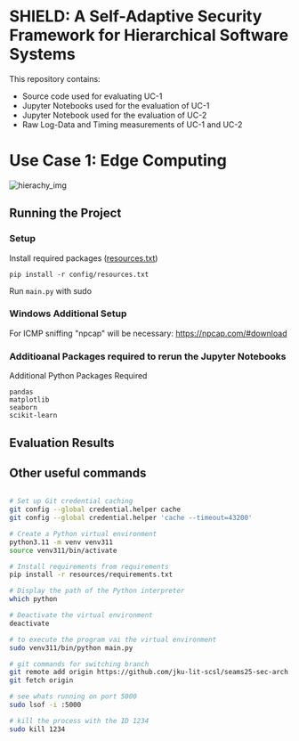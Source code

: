 # SHIELD: A Self-Adaptive Security Framework for Hierarchical Software Systems

This repository contains:
- Source code used for evaluating UC-1
- Jupyter Notebooks used for the evaluation of UC-1
- Jupyter Notebook used for the evaluation of UC-2
- Raw Log-Data and Timing measurements of UC-1 and UC-2

# Use Case 1: Edge Computing 

![hierachy_img](https://github.com/jku-lit-scsl/seams25-sec-arch/blob/master/uc-1-arch-v2.png)


## Running the Project 

### Setup

Install required packages ([resources.txt](config%2Fresources.txt))

```
pip install -r config/resources.txt
```

Run `main.py` with sudo

### Windows Additional Setup

For ICMP sniffing "npcap" will be necessary: https://npcap.com/#download


### Additioanal Packages required to rerun the Jupyter Notebooks

Additional Python Packages Required

```
pandas
matplotlib
seaborn 
scikit-learn
```

## Evaluation Results




## Other useful commands

```bash

# Set up Git credential caching
git config --global credential.helper cache
git config --global credential.helper 'cache --timeout=43200'

# Create a Python virtual environment
python3.11 -m venv venv311
source venv311/bin/activate

# Install requirements from requirements
pip install -r resources/requirements.txt

# Display the path of the Python interpreter
which python

# Deactivate the virtual environment
deactivate

# to execute the program vai the virtual environment
sudo venv311/bin/python main.py

# git commands for switching branch
git remote add origin https://github.com/jku-lit-scsl/seams25-sec-arch.git
git fetch origin

# see whats running on port 5000
sudo lsof -i :5000

# kill the process with the ID 1234
sudo kill 1234
```

